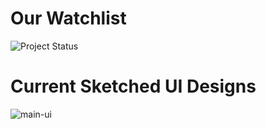 # Our Watchlist

![Project Status](https://img.shields.io/badge/Project%20Status-Ongoing-orange?style=for-the-badge&logo=github)

# Current Sketched UI Designs
![main-ui]()
